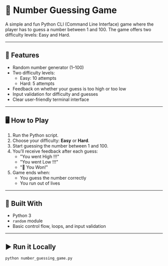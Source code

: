 # 🎯 Number Guessing Game

A simple and fun Python CLI (Command Line Interface) game where the player has to guess a number between 1 and 100. The game offers two difficulty levels: Easy and Hard.

---

## 📌 Features

- Random number generator (1–100)
- Two difficulty levels:
  - Easy: 10 attempts
  - Hard: 5 attempts
- Feedback on whether your guess is too high or too low
- Input validation for difficulty and guesses
- Clear user-friendly terminal interface

---

## 🖥️ How to Play

1. Run the Python script.
2. Choose your difficulty: **Easy** or **Hard**.
3. Start guessing the number between 1 and 100.
4. You’ll receive feedback after each guess:
   - "You went High !!!"
   - "You went Low !!!"
   - "🎉 You Won!"
5. Game ends when:
   - You guess the number correctly
   - You run out of lives

---

## 🧠 Built With

- Python 3
- `random` module
- Basic control flow, loops, and input validation

---

## ▶️ Run it Locally

```bash
python number_guessing_game.py
